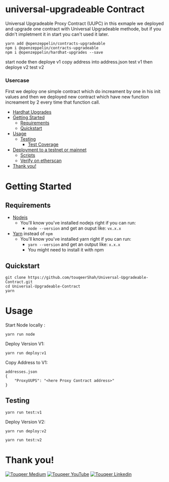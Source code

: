 #  universal-upgradeable Contract 
Universal Upgradeable Proxy Contract (UUPC) in this exmaple we deployed and upgrade one contract with Universal Upgradeable methode, but if you didn't impletment it in start you can't used it later.

```
yarn add @openzeppelin/contracts-upgradeable
npm i @openzeppelin/contracts-upgradeable
npm i @openzeppelin/hardhat-upgrades --save
```

start node 
then deploye v1
copy address into address.json
test v1
then deploye v2
test v2
### Usercase
First we deploy one simple contract which do increament by one in his init values and then we deployed new contract which have new function increament by 2 every time that function call.

- [Hardhat Upgrades](#hardhat-upgrades)
- [Getting Started](#getting-started)
  - [Requirements](#requirements)
  - [Quickstart](#quickstart)
- [Usage](#usage)
  - [Testing](#testing)
    - [Test Coverage](#test-coverage)
- [Deployment to a testnet or mainnet](#deployment-to-a-testnet-or-mainnet)
  - [Scripts](#scripts)
  - [Verify on etherscan](#verify-on-etherscan)
- [Thank you!](#thank-you)

# Getting Started

## Requirements

- [Nodejs](https://nodejs.org/en/)
  - You'll know you've installed nodejs right if you can run:
    - `node --version` and get an ouput like: `vx.x.x`
- [Yarn](https://classic.yarnpkg.com/lang/en/docs/install/) instead of `npm`
  - You'll know you've installed yarn right if you can run:
    - `yarn --version` and get an output like: `x.x.x`
    -  You might need to install it with npm

## Quickstart

```
git clone https://github.com/touqeerShah/Universal-Upgradeable-Contract.git
cd Universal-Upgradeable-Contract
yarn
```


# Usage


Start Node locally :

```
yarn run node
```


Deploy Version V1:

```
yarn run deploy:v1
```
Copy Address to  V1:

```
addresses.json
{
    "ProxyUUPS": "<here Proxy Contract address>"
}

```

## Testing

```
yarn run test:v1
```



Deploy Version V2:

```
yarn run deploy:v2
```



```
yarn run test:v2
```




# Thank you!


[![Touqeer Medium](https://img.shields.io/badge/Medium-000000?style=for-the-badge&logo=medium&logoColor=white)](https://medium.com/@touqeershah32)
[![Touqeer YouTube](https://img.shields.io/badge/YouTube-FF0000?style=for-the-badge&logo=youtube&logoColor=white)](https://www.youtube.com/channel/UC3oUDpfMOBefugPp4GADyUQ)
[![Touqeer Linkedin](https://img.shields.io/badge/LinkedIn-0077B5?style=for-the-badge&logo=linkedin&logoColor=white)](https://www.linkedin.com/in/touqeer-shah/)

